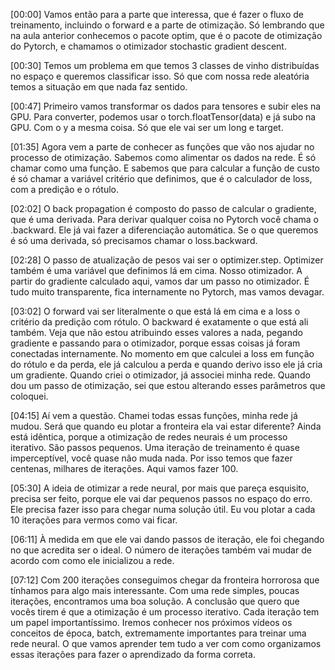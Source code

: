  [00:00] Vamos então para a parte que interessa, que é fazer o fluxo de treinamento, incluindo o forward e a parte de otimização. Só lembrando que na aula anterior conhecemos o pacote optim, que é o pacote de otimização do Pytorch, e chamamos o otimizador stochastic gradient descent.

[00:30] Temos um problema em que temos 3 classes de vinho distribuídas no espaço e queremos classificar isso. Só que com nossa rede aleatória temos a situação em que nada faz sentido.

[00:47] Primeiro vamos transformar os dados para tensores e subir eles na GPU. Para converter, podemos usar o torch.floatTensor(data) e já subo na GPU. Com o y a mesma coisa. Só que ele vai ser um long e target.

[01:35] Agora vem a parte de conhecer as funções que vão nos ajudar no processo de otimização. Sabemos como alimentar os dados na rede. É só chamar como uma função. E sabemos que para calcular a função de custo é só chamar a variável critério que definimos, que é o calculador de loss, com a predição e o rótulo.

[02:02] O back propagation é composto do passo de calcular o gradiente, que é uma derivada. Para derivar qualquer coisa no Pytorch você chama o .backward. Ele já vai fazer a diferenciação automática. Se o que queremos é só uma derivada, só precisamos chamar o loss.backward.

[02:28] O passo de atualização de pesos vai ser o optimizer.step. Optimizer também é uma variável que definimos lá em cima. Nosso otimizador. A partir do gradiente calculado aqui, vamos dar um passo no otimizador. É tudo muito transparente, fica internamente no Pytorch, mas vamos devagar.

[03:02] O forward vai ser literalmente o que está lá em cima e a loss o critério da predição com rótulo. O backward é exatamente o que está ali também. Veja que não estou atribuindo esses valores a nada, pegando gradiente e passando para o otimizador, porque essas coisas já foram conectadas internamente. No momento em que calculei a loss em função do rótulo e da perda, ele já calculou a perda e quando derivo isso ele já cria um gradiente. Quando criei o otimizador, já associei minha rede. Quando dou um passo de otimização, sei que estou alterando esses parâmetros que coloquei.

[04:15] Aí vem a questão. Chamei todas essas funções, minha rede já mudou. Será que quando eu plotar a fronteira ela vai estar diferente? Ainda está idêntica, porque a otimização de redes neurais é um processo iterativo. São passos pequenos. Uma iteração de treinamento é quase imperceptível, você quase não muda nada. Por isso temos que fazer centenas, milhares de iterações. Aqui vamos fazer 100.

[05:30] A ideia de otimizar a rede neural, por mais que pareça esquisito, precisa ser feito, porque ele vai dar pequenos passos no espaço do erro. Ele precisa fazer isso para chegar numa solução útil. Eu vou plotar a cada 10 iterações para vermos como vai ficar.

[06:11] À medida em que ele vai dando passos de iteração, ele foi chegando no que acredita ser o ideal. O número de iterações também vai mudar de acordo com como ele inicializou a rede.

[07:12] Com 200 iterações conseguimos chegar da fronteira horrorosa que tínhamos para algo mais interessante. Com uma rede simples, poucas iterações, encontramos uma boa solução. A conclusão que quero que vocês tirem é que a otimização é um processo iterativo. Cada iteração tem um papel importantíssimo. Iremos conhecer nos próximos vídeos os conceitos de época, batch, extremamente importantes para treinar uma rede neural. O que vamos aprender tem tudo a ver com como organizamos essas iterações para fazer o aprendizado da forma correta.